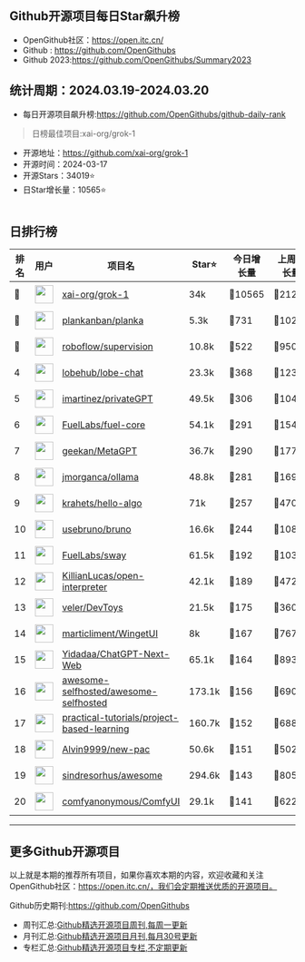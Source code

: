 ## Github开源项目每日Star飙升榜

- OpenGithub社区：https://open.itc.cn/
- Github : https://github.com/OpenGithubs
- Github 2023:https://github.com/OpenGithubs/Summary2023

## 统计周期：2024.03.19-2024.03.20

- 每日开源项目飙升榜:https://github.com/OpenGithubs/github-daily-rank



> 日榜最佳项目:xai-org/grok-1  

- 开源地址：https://github.com/xai-org/grok-1
- 开源时间：2024-03-17
- 开源Stars：34019⭐
- 日Star增长量：10565⭐

![]()


## 日排行榜

| 排名        |  用户     |  项目名          | Star⭐          | 今日增长量     | 上周增长量      |  开源时间   |
|------------|------------|---------------|---------------- |--------------|----------------|------------|
| 🥇 | <img src="https://avatars.githubusercontent.com/u/130314967?v=4" alt="" size="32" height="32" width="32" data-view-component="true" class="avatar circle"> | [xai-org/grok-1](https://github.com/xai-org/grok-1)| 34k  | 🔺10565| 🔺21248 | 2024-03-17 |
| 🥈 | <img src="https://avatars.githubusercontent.com/u/64215741?v=4" alt="" size="32" height="32" width="32" data-view-component="true" class="avatar circle"> | [plankanban/planka](https://github.com/plankanban/planka)| 5.3k  | 🔺731| 🔺1027 | 2019-08-31 |
| 🥉 | <img src="https://avatars.githubusercontent.com/u/53104118?v=4" alt="" size="32" height="32" width="32" data-view-component="true" class="avatar circle"> | [roboflow/supervision](https://github.com/roboflow/supervision)| 10.8k  | 🔺522| 🔺950 | 2022-11-28 |
| 4 | <img src="https://avatars.githubusercontent.com/u/131470832?v=4" alt="" size="32" height="32" width="32" data-view-component="true" class="avatar circle"> | [lobehub/lobe-chat](https://github.com/lobehub/lobe-chat)| 23.3k  | 🔺368| 🔺1235 | 2023-05-21 |
| 5 | <img src="https://avatars.githubusercontent.com/u/721666?u=28a14a4e95a6b3363d30e96d86d7ef82a3ff1e68&v=4" alt="" size="32" height="32" width="32" data-view-component="true" class="avatar circle"> | [imartinez/privateGPT](https://github.com/imartinez/privateGPT)| 49.5k  | 🔺306| 🔺1043 | 2023-05-02 |
| 6 | <img src="https://avatars.githubusercontent.com/u/55993183?v=4" alt="" size="32" height="32" width="32" data-view-component="true" class="avatar circle"> | [FuelLabs/fuel-core](https://github.com/FuelLabs/fuel-core)| 54.1k  | 🔺291| 🔺1542 | 2020-08-28 |
| 7 | <img src="https://avatars.githubusercontent.com/u/2707039?u=463185951e02a6ba817bf59f549e917b7690348c&v=4" alt="" size="32" height="32" width="32" data-view-component="true" class="avatar circle"> | [geekan/MetaGPT](https://github.com/geekan/MetaGPT)| 36.7k  | 🔺290| 🔺1770 | 2023-06-30 |
| 8 | <img src="https://avatars.githubusercontent.com/u/151674099?v=4" alt="" size="32" height="32" width="32" data-view-component="true" class="avatar circle"> | [jmorganca/ollama](https://github.com/jmorganca/ollama)| 48.8k  | 🔺281| 🔺1696 | 2023-06-27 |
| 9 | <img src="https://avatars.githubusercontent.com/u/26993056?u=12c6a8ef18768abc773c64a56a56c0fd67241ed2&v=4" alt="" size="32" height="32" width="32" data-view-component="true" class="avatar circle"> | [krahets/hello-algo](https://github.com/krahets/hello-algo)| 71k  | 🔺257| 🔺4709 | 2022-11-04 |
| 10 | <img src="https://avatars.githubusercontent.com/u/114530840?v=4" alt="" size="32" height="32" width="32" data-view-component="true" class="avatar circle"> | [usebruno/bruno](https://github.com/usebruno/bruno)| 16.6k  | 🔺244| 🔺1083 | 2022-09-28 |
| 11 | <img src="https://avatars.githubusercontent.com/u/55993183?v=4" alt="" size="32" height="32" width="32" data-view-component="true" class="avatar circle"> | [FuelLabs/sway](https://github.com/FuelLabs/sway)| 61.5k  | 🔺192| 🔺1035 | 2021-01-20 |
| 12 | <img src="https://avatars.githubusercontent.com/u/63927363?u=9a5a30771011c3cfdde19cd51d18d85e7ed6d53f&v=4" alt="" size="32" height="32" width="32" data-view-component="true" class="avatar circle"> | [KillianLucas/open-interpreter](https://github.com/KillianLucas/open-interpreter)| 42.1k  | 🔺189| 🔺472 | 2023-07-14 |
| 13 | <img src="https://avatars.githubusercontent.com/u/161959666?v=4" alt="" size="32" height="32" width="32" data-view-component="true" class="avatar circle"> | [veler/DevToys](https://github.com/veler/DevToys)| 21.5k  | 🔺175| 🔺360 | 2021-09-29 |
| 14 | <img src="https://avatars.githubusercontent.com/u/53119851?u=23f1cd65ff87b60cf06a6704bb3292e4471ca0e5&v=4" alt="" size="32" height="32" width="32" data-view-component="true" class="avatar circle"> | [marticliment/WingetUI](https://github.com/marticliment/WingetUI)| 8k  | 🔺167| 🔺767 | 2021-06-15 |
| 15 | <img src="https://avatars.githubusercontent.com/u/153288546?v=4" alt="" size="32" height="32" width="32" data-view-component="true" class="avatar circle"> | [Yidadaa/ChatGPT-Next-Web](https://github.com/Yidadaa/ChatGPT-Next-Web)| 65.1k  | 🔺164| 🔺893 | 2023-03-11 |
| 16 | <img src="https://avatars.githubusercontent.com/u/24270415?v=4" alt="" size="32" height="32" width="32" data-view-component="true" class="avatar circle"> | [awesome-selfhosted/awesome-selfhosted](https://github.com/awesome-selfhosted/awesome-selfhosted)| 173.1k  | 🔺156| 🔺690 | 2015-06-01 |
| 17 | <img src="https://avatars.githubusercontent.com/u/89421154?v=4" alt="" size="32" height="32" width="32" data-view-component="true" class="avatar circle"> | [practical-tutorials/project-based-learning](https://github.com/practical-tutorials/project-based-learning)| 160.7k  | 🔺152| 🔺688 | 2017-04-12 |
| 18 | <img src="https://avatars.githubusercontent.com/u/12132898?u=c89f584d1db765170a6e0dd3f69cd859b130059e&v=4" alt="" size="32" height="32" width="32" data-view-component="true" class="avatar circle"> | [Alvin9999/new-pac](https://github.com/Alvin9999/new-pac)| 50.6k  | 🔺151| 🔺502 | 2016-03-23 |
| 19 | <img src="https://avatars.githubusercontent.com/u/170270?u=34acd557a042ac478d273a4621570cadb6b0bd89&v=4" alt="" size="32" height="32" width="32" data-view-component="true" class="avatar circle"> | [sindresorhus/awesome](https://github.com/sindresorhus/awesome)| 294.6k  | 🔺143| 🔺805 | 2014-07-11 |
| 20 | <img src="https://avatars.githubusercontent.com/u/121283862?u=f3e53b07cfbae7136f1796d4f6453827a12c2307&v=4" alt="" size="32" height="32" width="32" data-view-component="true" class="avatar circle"> | [comfyanonymous/ComfyUI](https://github.com/comfyanonymous/ComfyUI)| 29.1k  | 🔺141| 🔺622 | 2023-01-17 |

---
## 更多Github开源项目

以上就是本期的推荐所有项目，如果你喜欢本期的内容，欢迎收藏和关注OpenGithub社区：https://open.itc.cn/，我们会定期推送优质的开源项目。

Github历史期刊:https://github.com/OpenGithubs
- 周刊汇总:[Github精选开源项目周刊,每周一更新](https://github.com/OpenGithubs/weekly)
- 月刊汇总:[Github精选开源项目月刊,每月30号更新](https://github.com/OpenGithubs/monthly)
- 专栏汇总:[Github精选开源项目专栏,不定期更新](https://github.com/OpenGithubs/selectedColumn)

